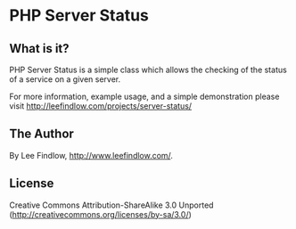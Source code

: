 # PHP Server Status

## What is it?

PHP Server Status is a simple class which allows the checking of the status of a service on a given server.

For more information, example usage, and a simple demonstration please visit <http://leefindlow.com/projects/server-status/>


## The Author

By Lee Findlow, <http://www.leefindlow.com/>.

## License

Creative Commons Attribution-ShareAlike 3.0 Unported (<http://creativecommons.org/licenses/by-sa/3.0/>)